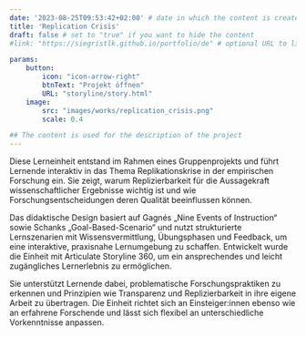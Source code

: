 ```yaml
---
date: '2023-08-25T09:53:42+02:00' # date in which the content is created - defaults to "today"
title: 'Replication Crisis'
draft: false # set to "true" if you want to hide the content 
#link: "https://siegristlk.github.io/portfolio/de" # optional URL to link the logo to

params:
    button:
        icon: "icon-arrow-right"
        btnText: "Projekt öffnen"
        URL: "storyline/story.html"
    image:
        src: "images/works/replication_crisis.png"
        scale: 0.4

## The content is used for the description of the project
---
```

Diese Lerneinheit entstand im Rahmen eines Gruppenprojekts und führt Lernende interaktiv in das Thema Replikationskrise in der empirischen Forschung ein. Sie zeigt, warum Replizierbarkeit für die Aussagekraft wissenschaftlicher Ergebnisse wichtig ist und wie Forschungsentscheidungen deren Qualität beeinflussen können.

Das didaktische Design basiert auf Gagnés „Nine Events of Instruction“ sowie Schanks „Goal-Based-Scenario“ und nutzt strukturierte Lernszenarien mit Wissensvermittlung, Übungsphasen und Feedback, um eine interaktive, praxisnahe Lernumgebung zu schaffen. Entwickelt wurde die Einheit mit Articulate Storyline 360, um ein ansprechendes und leicht zugängliches Lernerlebnis zu ermöglichen.

Sie unterstützt Lernende dabei, problematische Forschungspraktiken zu erkennen und Prinzipien wie Transparenz und Replizierbarkeit in ihre eigene Arbeit zu übertragen. Die Einheit richtet sich an Einsteiger:innen ebenso wie an erfahrene Forschende und lässt sich flexibel an unterschiedliche Vorkenntnisse anpassen.